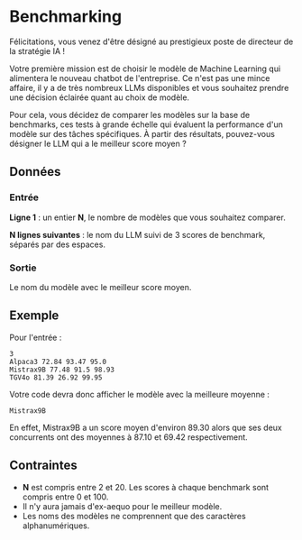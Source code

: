 # Benchmarking

Félicitations, vous venez d'être désigné au prestigieux poste de directeur de la stratégie IA !

Votre première mission est de choisir le modèle de Machine Learning qui alimentera le nouveau chatbot de l'entreprise. Ce n'est pas une mince affaire, il y a de très nombreux LLMs disponibles et vous souhaitez prendre une décision éclairée quant au choix de modèle.

Pour cela, vous décidez de comparer les modèles sur la base de benchmarks, ces tests à grande échelle qui évaluent la performance d'un modèle sur des tâches spécifiques. À partir des résultats, pouvez-vous désigner le LLM qui a le meilleur score moyen ?

## Données

### Entrée

**Ligne 1** : un entier **N**, le nombre de modèles que vous souhaitez comparer.

**N lignes suivantes** : le nom du LLM suivi de 3 scores de benchmark, séparés par des espaces.

### Sortie

Le nom du modèle avec le meilleur score moyen.

## Exemple

Pour l'entrée :
```plaintext
3
Alpaca3 72.84 93.47 95.0
Mistrax9B 77.48 91.5 98.93
TGV4o 81.39 26.92 99.95
```

Votre code devra donc afficher le modèle avec la meilleure moyenne :
```plaintext
Mistrax9B
```

En effet, Mistrax9B a un score moyen d'environ 89.30 alors que ses deux concurrents ont des moyennes à 87.10 et 69.42 respectivement.

## Contraintes

- **N** est compris entre 2 et 20. Les scores à chaque benchmark sont compris entre 0 et 100.
- Il n'y aura jamais d'ex-aequo pour le meilleur modèle.
- Les noms des modèles ne comprennent que des caractères alphanumériques.